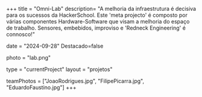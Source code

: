 +++
title = "Omni-Lab"
description= "A melhoria da infraestrutura é decisiva para os sucessos da HackerSchool. Este 'meta projecto' é composto por várias componentes Hardware-Software que visam a melhoria do espaço de trabalho. Sensores, embebidos, improviso e 'Redneck Engineering' é connosco!" 

date = "2024-09-28" 
Destacado=false 

photo = "lab.png" 

type = "currentProject" 
layout = "projetos" 

teamPhotos = ["JoaoRodrigues.jpg", "FilipePicarra.jpg", "EduardoFaustino.jpg"] 
+++

